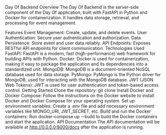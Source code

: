 Day Of Backend
Overview
The Day Of Backend is the server-side component of the Day Of application, built with FastAPI in Python and Docker for containerization. It handles data storage, retrieval, and processing for event management.

Features
Event Management: Create, update, and delete events.
User Authentication: Secure user authentication and authorization.
Data Persistence: Store event and user data reliably.
API Endpoints: Exposes RESTful API endpoints for client communication.
Technologies Used
FastAPI: FastAPI is a modern, fast (high-performance) web framework for building APIs with Python.
Docker: Docker is used for containerization, making it easy to package the application and its dependencies into a standardized unit.
MongoDB: MongoDB is a document-oriented NoSQL database used for data storage.
PyMongo: PyMongo is the Python driver for MongoDB, used for interacting with the MongoDB database.
JWT (JSON Web Tokens): JWT is used for user authentication and token-based access control.
Getting Started
Clone the repository: git clone <repository-url>
Install Docker and Docker Compose: Follow the instructions on the Docker website to install Docker and Docker Compose for your operating system.
Set up environment variables: Create a .env file and add necessary environment variables like MONGO_URI, JWT_SECRET, etc.
Build and run the Docker containers: Run docker-compose up --build to build the Docker containers and start the application.
API Documentation
The API documentation will be available at http://0.0.0.0:8000/docs after the application is running.
